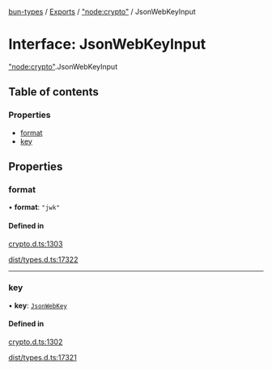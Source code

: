 [bun-types](../README.md) / [Exports](../modules.md) / ["node:crypto"](../modules/node_crypto_.md) / JsonWebKeyInput

# Interface: JsonWebKeyInput

["node:crypto"](../modules/node_crypto_.md).JsonWebKeyInput

## Table of contents

### Properties

- [format](node_crypto_.JsonWebKeyInput.md#format)
- [key](node_crypto_.JsonWebKeyInput.md#key)

## Properties

### format

• **format**: ``"jwk"``

#### Defined in

[crypto.d.ts:1303](https://github.com/valgaze/bun-types/blob/5e53f27/crypto.d.ts#L1303)

[dist/types.d.ts:17322](https://github.com/valgaze/bun-types/blob/5e53f27/dist/types.d.ts#L17322)

___

### key

• **key**: [`JsonWebKey`](crypto_.JsonWebKey.md)

#### Defined in

[crypto.d.ts:1302](https://github.com/valgaze/bun-types/blob/5e53f27/crypto.d.ts#L1302)

[dist/types.d.ts:17321](https://github.com/valgaze/bun-types/blob/5e53f27/dist/types.d.ts#L17321)
